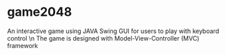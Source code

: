 # game2048
An interactive game using JAVA Swing GUI for users to play with keyboard control \n
The game is designed with Model-View-Controller (MVC) framework
